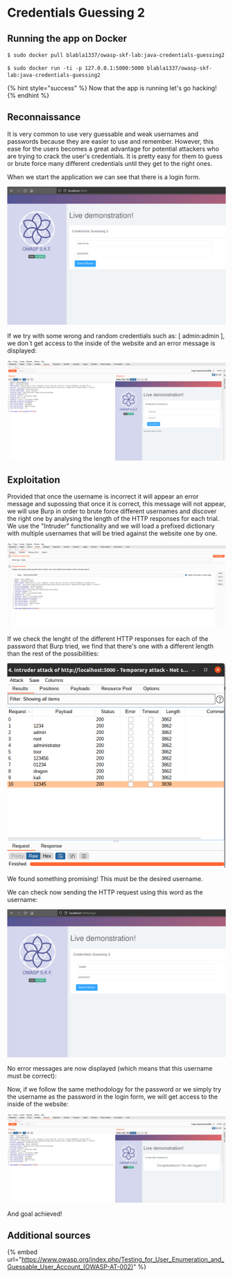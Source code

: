 # Credentials Guessing 2

## Running the app on Docker

```
$ sudo docker pull blabla1337/owasp-skf-lab:java-credentials-guessing2
```

```
$ sudo docker run -ti -p 127.0.0.1:5000:5000 blabla1337/owasp-skf-lab:java-credentials-guessing2
```

{% hint style="success" %}
Now that the app is running let's go hacking!
{% endhint %}

## Reconnaissance

It is very common to use very guessable and weak usernames and passwords because they are easier to use and remember.
However, this ease for the users becomes a great advantage for potential attackers who are trying to crack the user's credentials.
It is pretty easy for them to guess or brute force many different credentials until they get to the right ones.

When we start the application we can see that there is a login form.

![](../../.gitbook/assets/java/Credentials-Guessing-2/1.png)

If we try with some wrong and random credentials such as: [ admin:admin ], we don`t get access to the inside of the website and an error message is displayed:

![](../../.gitbook/assets/java/Credentials-Guessing-2/2.png)

## Exploitation

Provided that once the username is incorrect it will appear an error message and supossing that once it is correct, this message will not appear,
we will use Burp in order to brute force different usernames and discover the right one by analysing the length of the HTTP responses for each trial.
We use the "Intruder" functionality and we will load a prefixed dictionary with multiple usernames that will be tried against the website one by one.

![](../../.gitbook/assets/java/Credentials-Guessing-2/3.png)

If we check the lenght of the different HTTP responses for each of the password that Burp tried, we find that there's one with a different length than
the rest of the possibilities:

![](../../.gitbook/assets/java/Credentials-Guessing-2/4.png)

We found something promising! This must be the desired username.

We can check now sending the HTTP request using this word as the username:

![](../../.gitbook/assets/java/Credentials-Guessing-2/5.png)

No error messages are now displayed (which means that this username must be correct):

Now, if we follow the same methodology for the password or we simply try the username as the password in the login form, we will get access to the inside
of the website:

![](../../.gitbook/assets/java/Credentials-Guessing-2/6.png)

And goal achieved!

## Additional sources

{% embed url="https://www.owasp.org/index.php/Testing_for_User_Enumeration_and_Guessable_User_Account_(OWASP-AT-002)" %}
